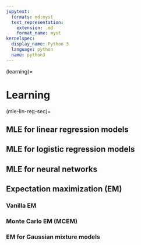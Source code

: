 ```yaml
---
jupytext:
  formats: md:myst
  text_representation:
    extension: .md
    format_name: myst
kernelspec:
  display_name: Python 3
  language: python
  name: python3
---
```


(learning)=
# Learning

(mle-lin-reg-sec)=
## MLE for linear regression models

## MLE for logistic regression models

## MLE for neural networks

## Expectation maximization (EM)

### Vanilla EM

### Monte Carlo EM (MCEM)

### EM for Gaussian mixture models